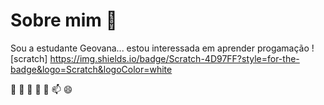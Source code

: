 # Sobre mim 👋
Sou a estudante Geovana...
estou interessada em aprender progamação
![scratch]  https://img.shields.io/badge/Scratch-4D97FF?style=for-the-badge&logo=Scratch&logoColor=white


🔭 
 🌱 
 👯 
 🤔 
 💬
📫 
 😄
